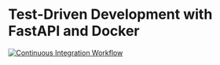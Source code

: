 # Test-Driven Development with FastAPI and Docker

[![Continuous Integration Workflow](https://github.com/dudeperf3ct/fastapi-docker-tdd/actions/workflows/ci.yml/badge.svg)](https://github.com/dudeperf3ct/fastapi-docker-tdd/actions/workflows/ci.yml)
